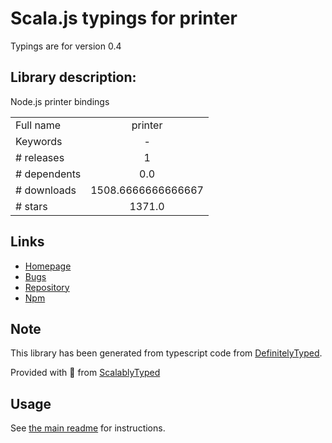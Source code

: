 
# Scala.js typings for printer

Typings are for version 0.4

## Library description:
Node.js printer bindings

|                    |                 |
| ------------------ | :-------------: |
| Full name          | printer |
| Keywords           | - |
| # releases         | 1 |
| # dependents       | 0.0 |
| # downloads        | 1508.6666666666667 |
| # stars            | 1371.0 |

## Links
- [Homepage](http://github.com/tojocky/node-printer)
- [Bugs](https://github.com/tojocky/node-printer/issues)
- [Repository](https://github.com/tojocky/node-printer)
- [Npm](https://www.npmjs.com/package/printer)
    


## Note
This library has been generated from typescript code from [DefinitelyTyped](https://definitelytyped.org).

Provided with :purple_heart: from [ScalablyTyped](https://github.com/oyvindberg/ScalablyTyped)

## Usage
See [the main readme](../../readme.md) for instructions.


